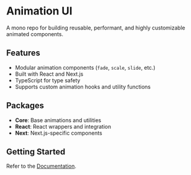 # Animation UI

A mono repo for building reusable, performant, and highly customizable animated components.

## Features
- Modular animation components (`fade`, `scale`, `slide`, etc.)
- Built with React and Next.js
- TypeScript for type safety
- Supports custom animation hooks and utility functions

## Packages
- **Core**: Base animations and utilities
- **React**: React wrappers and integration
- **Next**: Next.js-specific components

## Getting Started
Refer to the [Documentation](./docs/getting-started.mdx).
